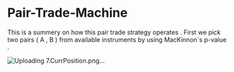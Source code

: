 # Pair-Trade-Machine
This is a summery on how this pair trade strategy operates . First we pick two pairs ( A , B ) from available instruments by using MacKinnon`s p-value . 


![Uploading 7.CurrPosition.png…]()

